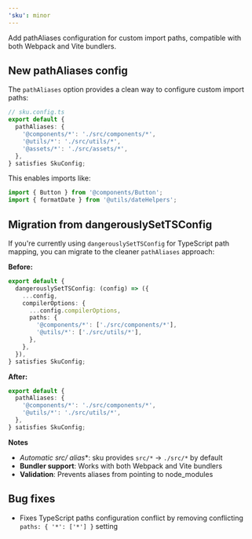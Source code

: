 ```yaml
---
'sku': minor
---
```


Add pathAliases configuration for custom import paths, compatible with both Webpack and Vite bundlers.

## New pathAliases config

The `pathAliases` option provides a clean way to configure custom import paths:

```typescript
// sku.config.ts
export default {
  pathAliases: {
    '@components/*': './src/components/*',
    '@utils/*': './src/utils/*', 
    '@assets/*': './src/assets/*',
  },
} satisfies SkuConfig;
```

This enables imports like:
```typescript
import { Button } from '@components/Button';
import { formatDate } from '@utils/dateHelpers';
```

## Migration from dangerouslySetTSConfig

If you're currently using `dangerouslySetTSConfig` for TypeScript path mapping, you can migrate to the cleaner `pathAliases` approach:

**Before:**
```typescript
export default {
  dangerouslySetTSConfig: (config) => ({
    ...config,
    compilerOptions: {
      ...config.compilerOptions,
      paths: {
        '@components/*': ['./src/components/*'],
        '@utils/*': ['./src/utils/*'],
      },
    },
  }),
} satisfies SkuConfig;
```

**After:**
```typescript
export default {
  pathAliases: {
    '@components/*': './src/components/*',
    '@utils/*': './src/utils/*',
  },
} satisfies SkuConfig;
```

**Notes**

- **Automatic src/* alias**: sku provides `src/*` -> `./src/*` by default
- **Bundler support**: Works with both Webpack and Vite bundlers
- **Validation**: Prevents aliases from pointing to node_modules

## Bug fixes

- Fixes TypeScript paths configuration conflict by removing conflicting `paths: { '*': ['*'] }` setting
